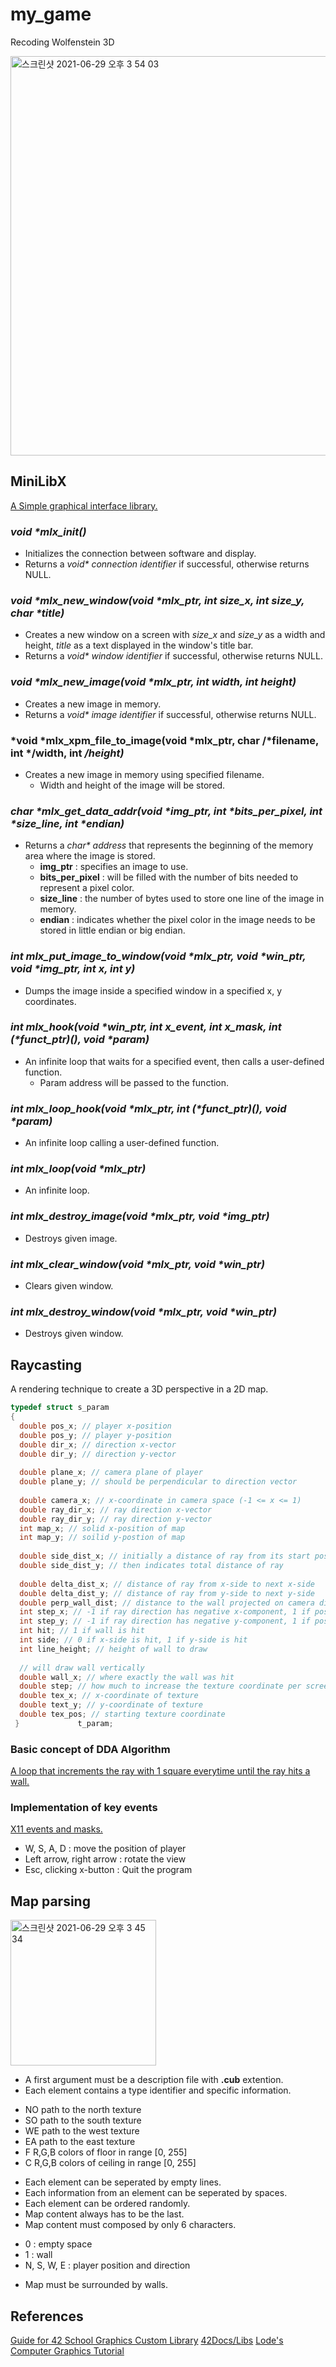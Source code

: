 # my_game
Recoding Wolfenstein 3D

<img width="639" alt="스크린샷 2021-06-29 오후 3 54 03" src="https://user-images.githubusercontent.com/54715744/123751069-466a7800-d8f2-11eb-87d1-995a51a77dc8.png">


## MiniLibX
[A Simple graphical interface library.](https://qst0.github.io/ft_libgfx/man_mlx.html)

### *void \*mlx_init()*
* Initializes the connection between software and display.
* Returns a *void\* connection identifier* if successful, otherwise returns NULL.

### *void \*mlx_new_window(void \*mlx_ptr, int size_x, int size_y, char \*title)*
* Creates a new window on a screen with *size_x* and *size_y* as a width and height, *title* as a text displayed in the window's title bar.
* Returns a *void\* window identifier* if successful, otherwise returns NULL.

### *void \*mlx_new_image(void \*mlx_ptr, int width, int height)*
* Creates a new image in memory.
* Returns a *void\* image identifier* if successful, otherwise returns NULL.

### *void \*mlx_xpm_file_to_image(void \*mlx_ptr, char /*filename, int */width, int */height)*
* Creates a new image in memory using specified filename.
  - Width and height of the image will be stored.

### *char \*mlx_get_data_addr(void \*img_ptr, int \*bits_per_pixel, int \*size_line, int \*endian)*
* Returns a *char\* address* that represents the beginning of the memory area where the image is stored.
  - **img_ptr** : specifies an image to use.
  - **bits_per_pixel** : will be filled with the number of bits needed to represent a pixel color.
  - **size_line** : the number of bytes used to store one line of the image in memory.
  - **endian** : indicates whether the pixel color in the image needs to be stored in little endian or big endian.

### *int mlx_put_image_to_window(void \*mlx_ptr, void \*win_ptr, void \*img_ptr, int x, int y)*
* Dumps the image inside a specified window in a specified x, y coordinates.

### *int mlx_hook(void \*win_ptr, int x_event, int x_mask, int (\*funct_ptr)(), void \*param)*
* An infinite loop that waits for a specified event, then calls a user-defined function.
  - Param address will be passed to the function.

### *int mlx_loop_hook(void \*mlx_ptr, int (\*funct_ptr)(), void \*param)*
* An infinite loop calling a user-defined function.

### *int mlx_loop(void \*mlx_ptr)*
* An infinite loop.

### *int mlx_destroy_image(void \*mlx_ptr, void \*img_ptr)*
* Destroys given image.

### *int mlx_clear_window(void \*mlx_ptr, void \*win_ptr)*
* Clears given window.

### *int mlx_destroy_window(void \*mlx_ptr, void \*win_ptr)*
* Destroys given window.

## Raycasting
A rendering technique to create a 3D perspective in a 2D map.

```c
typedef struct s_param
{
  double pos_x; // player x-position
  double pos_y; // player y-position
  double dir_x; // direction x-vector
  double dir_y; // direction y-vector
  
  double plane_x; // camera plane of player
  double plane_y; // should be perpendicular to direction vector
  
  double camera_x; // x-coordinate in camera space (-1 <= x <= 1)
  double ray_dir_x; // ray direction x-vector
  double ray_dir_y; // ray direction y-vector
  int map_x; // solid x-position of map
  int map_y; // soilid y-postion of map
  
  double side_dist_x; // initially a distance of ray from its start position to the first side
  double side_dist_y; // then indicates total distance of ray
  
  double delta_dist_x; // distance of ray from x-side to next x-side
  double delta_dist_y; // distance of ray from y-side to next y-side
  double perp_wall_dist; // distance to the wall projected on camera direction (avoiding fisheye effect)
  int step_x; // -1 if ray direction has negative x-component, 1 if positive x-component
  int step_y; // -1 if ray direction has negative y-component, 1 if positive y-component
  int hit; // 1 if wall is hit
  int side; // 0 if x-side is hit, 1 if y-side is hit
  int line_height; // height of wall to draw
  
  // will draw wall vertically
  double wall_x; // where exactly the wall was hit
  double step; // how much to increase the texture coordinate per screen pixel
  double tex_x; // x-coordinate of texture
  double text_y; // y-coordinate of texture
  double tex_pos; // starting texture coordinate
 }             t_param;
 ```
 
 ### Basic concept of DDA Algorithm
 [A loop that increments the ray with 1 square everytime until the ray hits a wall.](https://lodev.org/cgtutor/raycasting.html)
 
 ### Implementation of key events
 [X11 events and masks.](https://harm-smits.github.io/42docs/libs/minilibx/events.html)
 * W, S, A, D : move the position of player
 * Left arrow, right arrow : rotate the view
 * Esc, clicking x-button : Quit the program
 
 ## Map parsing
 <img width="233" alt="스크린샷 2021-06-29 오후 3 45 34" src="https://user-images.githubusercontent.com/54715744/123750050-15d60e80-d8f1-11eb-8450-6ed5cfe54ed0.png">

 * A first argument must be a description file with **.cub** extention.
 * Each element contains a type identifier and specific information.
  - NO  path to the north texture
  - SO  path to the south texture
  - WE  path to the west texture
  - EA  path to the east texture
  - F  R,G,B colors of floor in range \[0, 255]
  - C  R,G,B colors of ceiling in range \[0, 255]
 * Each element can be seperated by empty lines.
 * Each information from an element can be seperated by spaces.
 * Each element can be ordered randomly.
 * Map content always has to be the last.
 * Map content must composed by only 6 characters.
  - 0 : empty space
  - 1 : wall
  - N, S, W, E : player position and direction
 * Map must be surrounded by walls.

## References
[Guide for 42 School Graphics Custom Library](https://qst0.github.io/ft_libgfx/man_mlx.html)
[42Docs/Libs](https://harm-smits.github.io/42docs/libs/minilibx)
[Lode's Computer Graphics Tutorial](https://lodev.org/cgtutor/raycasting.html)
